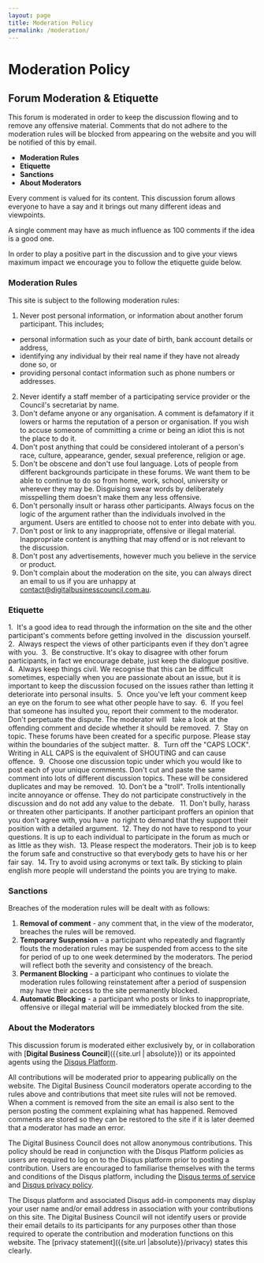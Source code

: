 ```yaml
---
layout: page
title: Moderation Policy
permalink: /moderation/
---
```


# Moderation Policy

## Forum Moderation & Etiquette

This forum is moderated in order to keep the discussion flowing and to remove any offensive material. Comments that do not
adhere to the moderation rules will be blocked from appearing on the website and you will be notified of this by email.

- **Moderation Rules**
- **Etiquette**
- **Sanctions**
- **About Moderators**

Every comment is valued for its content. This discussion forum allows everyone to have a say and it brings out many different
ideas and viewpoints.

A single comment may have as much influence as 100 comments if the idea is a good one.

In order to play a positive part in the discussion and to give your views maximum impact we encourage you to follow the etiquette
guide below.

### **Moderation Rules**

This site is subject to the following moderation rules:

1.  Never post personal information, or information about another forum participant. This includes; 
   - personal information such as your date of birth, bank account details or address,
   - identifying any individual by their real name if they have not already done so, or 
   - providing personal contact information such as phone numbers or addresses.
2.  Never identify a staff member of a participating service provider or the Council's secretariat by name.
3.  Don't defame anyone or any organisation. A comment is defamatory if it lowers or harms the reputation of a person or organisation.       If you wish to accuse someone of committing a crime or being an idiot this is not the place to do it.
4.  Don't post anything that could be considered intolerant of a person's race, culture, appearance, gender, sexual preference, religion or age.
5.  Don't be obscene and don't use foul language. Lots of people from different backgrounds participate in these forums. We want them to     be able to continue to do so from home, work, school, university or wherever they may be. Disguising swear words by deliberately       misspelling them doesn't make them any less offensive.
6.  Don't personally insult or harass other participants. Always focus on the logic of the argument rather than the individuals involved     in the argument. Users are entitled to choose not to enter into debate with you.
7.  Don't post or link to any inappropriate, offensive or illegal material. Inappropriate content is anything that may offend or is not     relevant to the discussion.
8.  Don't post any advertisements, however much you believe in the service or product.
9.  Don't complain about the moderation on the site, you can always direct an email to us if you are unhappy at contact@digitalbusinesscouncil.com.au.

### **Etiquette**

   1.  It's a good idea to read through the information on the site and the other participant's comments before getting involved in the        discussion yourself. 
   2.  Always respect the views of other participants even if they don't agree with you. 
   3.  Be constructive. It's okay to disagree with other forum participants, in fact we encourage debate, just keep the dialogue positive. 
   4.  Always keep things civil. We recognise that this can be difficult sometimes, especially when you are passionate about an issue,         but it is important to keep the discussion focused on the issues rather than letting it deteriorate into personal insults. 
   5.  Once you've left your comment keep an eye on the forum to see what other people have to say. 
   6.  If you feel that someone has insulted you, report their comment to the moderator. Don't perpetuate the dispute. The moderator will       take a look at the offending comment and decide whether it should be removed. 
   7.  Stay on topic. These forums have been created for a specific purpose. Please stay within the boundaries of the subject matter. 
   8.  Turn off the "CAPS LOCK". Writing in ALL CAPS is the equivalent of SHOUTING and can cause offence. 
   9.  Choose one discussion topic under which you would like to post each of your unique comments. Don't cut and paste the same               comment into lots of different discussion topics. These will be considered duplicates and may be removed. 
   10.   Don't be a "troll". Trolls intentionally incite annoyance or offense. They do not participate constructively in the discussion and do not add any value to the debate.  
   11.   Don't bully, harass or threaten other participants. If another participant proffers an opinion that you don't agree with, you have  no right to demand that they support their position with a detailed argument. 
12.  They do not have to respond to your questions. It is up to each individual to participate in the forum as much or as little as they wish. 
13.  Please respect the moderators. Their job is to keep the forum safe and constructive so that everybody gets to have his or her fair say. 
14.  Try to avoid using acronyms or text talk. By sticking to plain english more people will understand the points you are trying to make.

### **Sanctions**

Breaches of the moderation rules will be dealt with as follows:

 1. **Removal of comment** - any comment that, in the view of the moderator, breaches the rules will be removed.
 2. **Temporary Suspension** - a participant who repeatedly and flagrantly flouts the moderation rules may be suspended from access to         the site for period of up to one week determined by the moderators. The period will reflect both the severity and consistency of       the breach.
 3. **Permanent Blocking** - a participant who continues to violate the moderation rules following reinstatement after a period of             suspension may have their access to the site permanently blocked.
 4. **Automatic Blocking** - a participant who posts or links to inappropriate, offensive or illegal material will be immediately blocked from the site.

### **About the Moderators**

This discussion forum is moderated either exclusively by, or in collaboration with [**Digital Business Council**]({{site.url | absolute}}) or its appointed agents using the [Disqus Platform](https://disqus.com/).

All contributions will be moderated prior to appearing publically on the website.  The Digital Business Council moderators operate according to the rules above and contributions that meet site rules will not be removed. When a comment is removed from the site an email is also sent to the person posting the comment explaining what has happened.  Removed comments are stored so they can be restored to the site if it is later deemed that a moderator has made an error. 

The Digital Business Council does not allow anonymous contributions.  This policy should be read in conjunction with the Disqus Platform policies as users are required to log on to the Disqus platform prior to posting a contribution.    Users are encouraged to familiarise themselves with the terms and conditions of the Disqus platform, including the [Disqus terms of service](https://help.disqus.com/customer/portal/articles/466260-terms-of-service) and [Disqus privacy policy](https://help.disqus.com/customer/portal/articles/466259-privacy-policy). 

The Disqus platform and associated Disqus add-in components may display your user name and/or email address in association with your contributions on this site.  The Digital Business Council will not identify users or provide their email details to its participants for any purposes other than those required to operate the contribution and moderation functions on this website. The [privacy statement]({{site.url |absolute}}/privacy) states this clearly.
